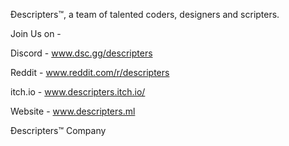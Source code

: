 Đescripters™, 
a team of talented coders, designers and scripters.  

Join Us on -

Discord - www.dsc.gg/descripters

Reddit - www.reddit.com/r/descripters

itch.io - www.descripters.itch.io/

Website - www.descripters.ml



Đescripters™ Company
